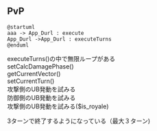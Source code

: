 ## PvP

```
@startuml
aaa -> App_Durl : execute
App_Durl ->App_Durl : executeTurns
@enduml
```


executeTurns()の中で無限ループがある</br>
 setCalcDamagePhase()</br>
 getCurrentVector()</br>
 setCurrentTurn()</br>
 攻撃側のUB発動を試みる</br>
 防御側のUB発動を試みる</br>
 攻撃側のUB発動を試みる($is_royale)</br>
 
3ターンで終了するようになっている（最大３ターン)
